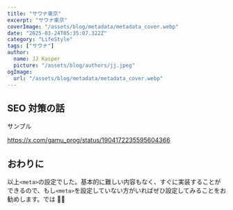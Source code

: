 ```yaml
---
title: "サウナ東京"
excerpt: "サウナ東京"
coverImage: "/assets/blog/metadata/metadata_cover.webp"
date: "2025-03-24T05:35:07.322Z"
category: "LifeStyle"
tags: ["サウナ"]
author:
  name: JJ Kasper
  picture: "/assets/blog/authors/jj.jpeg"
ogImage:
  url: "/assets/blog/metadata/metadata_cover.webp"
---
```


## SEO 対策の話

サンプル

https://x.com/gamu_prog/status/1904172235595604366

## おわりに

以上`<meta>`の設定でした。基本的に難しい内容もなく、すぐに実装することができるので、もし`<meta>`を設定していない方がいればぜひ設定してみることをお勧めします。では 👋🏻
